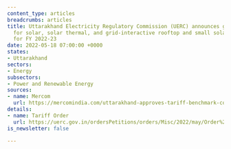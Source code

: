 ```yaml
---
content_type: articles
breadcrumbs: articles
title: Uttarakhand Electricity Regulatory Commission (UERC) announces generic tariff
  for solar, solar thermal, and grid-interactive rooftop and small solar projects
  for FY 2022-23
date: 2022-05-18 07:00:00 +0000
states:
- Uttarakhand
sectors:
- Energy
subsectors:
- Power and Renewable Energy
sources:
- name: Mercom
  url: https://mercomindia.com/uttarakhand-approves-tariff-benchmark-cost-solar/
details:
- name: Tariff Order
  url: https://uerc.gov.in/ordersPetitions/orders/Misc/2022/may/Order%20dt.%2004.05.22%20on%20benchmark%20capital%20cost.pdf
is_newsletter: false

---
```

